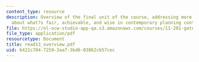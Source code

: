 ```yaml
---
content_type: resource
description: Overview of the final unit of the course, addressing more specific questions
  about what?s fair, achievable, and wise in contemporary planning contexts.
file: https://ol-ocw-studio-app-qa.s3.amazonaws.com/courses/11-201-gateway-planning-action-fall-2007/6421c70472593aa73bd603862cb57cec_read13_overview.pdf
file_type: application/pdf
resourcetype: Document
title: read13_overview.pdf
uid: 6421c704-7259-3aa7-3bd6-03862cb57cec
---
```

